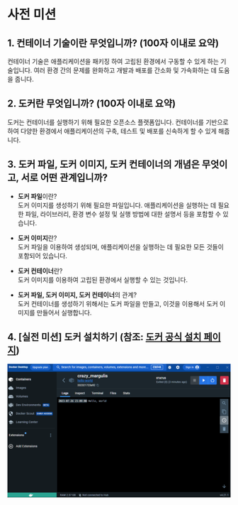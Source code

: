 # 사전 미션 

## 1. 컨테이너 기술이란 무엇입니까? (100자 이내로 요약)

컨테이너 기술은 애플리케이션을 패키징 하여 고립된 환경에서 구동할 수 있게 하는 기술입니다. 여러 환경 간의 문제를 완화하고 개발과 배포를 간소화 및 가속화하는 데 도움을 줍니다.

## 2. 도커란 무엇입니까? (100자 이내로 요약)

도커는 컨테이너를 실행하기 위해 필요한 오픈소스 플랫폼입니다. 컨테이너를 기반으로 하여 다양한 환경에서 애플리케이션의 구축, 테스트 및 배포를 신속하게 할 수 있게 해줍니다.

## 3. 도커 파일, 도커 이미지, 도커 컨테이너의 개념은 무엇이고, 서로 어떤 관계입니까?

- **도커 파일**이란? <br/>
    도커 이미지를 생성하기 위해 필요한 파일입니다. 애플리케이션을 실행하는 데 필요한 파일, 라이브러리, 환경 변수 설정 및 실행 방법에 대한 설명서 등을 포함할 수 있습니다. 
- **도커 이미지**란? <br/>
    도커 파일을 이용하여 생성되며, 애플리케이션을 실행하는 데 필요한 모든 것들이 포함되어 있습니다.
- **도커 컨테이너**란? <br/>
    도커 이미지를 이용하여 고립된 환경에서 실행할 수 있는 것입니다.  

- **도커 파일, 도커 이미지, 도커 컨테이너**의 관계? <br/>
    도커 컨테이너를 생성하기 위해서는 도커 파일을 만들고, 이것을 이용해서 도커 이미지를 만들어서 실행합니다.

## 4. [실전 미션] 도커 설치하기 (참조: [도커 공식 설치 페이지](https://docs.docker.com/engine/install/))
![docker실행](docker%EC%8B%A4%ED%96%89.png)
